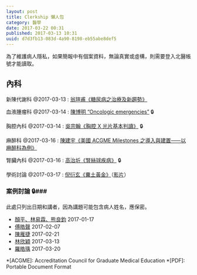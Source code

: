 ```yaml
---
layout: post
title: Clerkship 懶人包
category: 醫學
date: 2017-03-22 00:31
published: 2017-03-13 10:31
uuid: d7d3fb13-083d-4a90-8198-eb55abe8def5
---
```

為了維護病人隱私，如果簡報中有個案資料，無論真實或虛構，則需要登入北醫帳號才能讀取。

內科
----
新陳代謝科 @<time>2017-03-13</time>
: [翁瑄甫《糖尿病之治療及新趨勢》](https://drive.google.com/file/d/0BxUY0Bm_YI1gdUhWOVBsUGF6Mnc/view)

血液腫瘤科 @<time>2017-03-14</time>
: [陳博明 <q lang="en">Oncologic emergencies</q>](https://drive.google.com/file/d/0BxUY0Bm_YI1gU2c5LXM0SUhtTTA/view) 🔒

胸腔內科 @<time>2017-03-14</time>
: [吳宗翰《胸腔 X 光片基本判讀》](https://drive.google.com/file/d/0BxUY0Bm_YI1gZUhZV1lUZEFUVkU/view) 🔒

麻醉科 @<time>2017-03-16</time>
: [陳建宇《美國 <span lang="en">ACGME Milestones</span> 之導入與建置⸺以麻醉科為例》](https://drive.google.com/file/d/0BxUY0Bm_YI1gWkJ4VUFzaGNiXzQ/view)

腎臟內科 @<time>2017-03-16</time>
: [高治圻《腎絲球疾病》](https://drive.google.com/file/d/0BxUY0Bm_YI1gQU5aNkVpb1JHMVE/view) 🔒

學術討論 @<time>2017-03-17</time>
: [倪衍玄《糞土黃金》](https://drive.google.com/file/d/0BxUY0Bm_YI1gQm5sMV9mdzVOQkU/view)（[影片](http://my2.tmu.edu.tw/b101100025/doc/130053)）

### 案例討論 🔒###
此處只列出日期和講者，因為講題可能包含病人姓名，應保密。

* [顏平、林易霖、熊良鈞](https://drive.google.com/file/d/0BxUY0Bm_YI1gRVhTZk5PdERBWlk/view) <time>2017-01-17</time>
* [傅皓聲](https://drive.google.com/file/d/0BxUY0Bm_YI1gNi1IOHlTaXlQZk0/view) <time>2017-02-07</time>
* [陳雁捷](https://drive.google.com/file/d/0BxUY0Bm_YI1gLTljREVISk5LOVE/view) <time>2017-02-21</time>
* [林欣穎](https://drive.google.com/file/d/0BxUY0Bm_YI1geDBvWVpwVEgzN2M/view) <time>2017-03-13</time>
* [羅皓瑀](https://drive.google.com/file/d/0BxUY0Bm_YI1gbndpWVFidl9USmc/view) <time>2017-03-20</time>

*[ACGME]: Accreditation Council for Graduate Medical Education
*[PDF]: Portable Document Format
